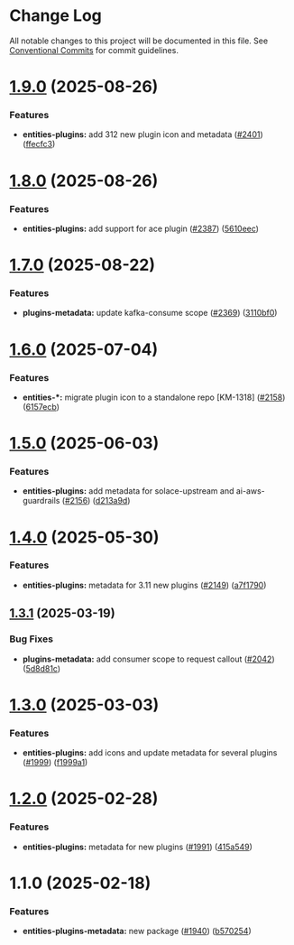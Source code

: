 # Change Log

All notable changes to this project will be documented in this file.
See [Conventional Commits](https://conventionalcommits.org) for commit guidelines.

# [1.9.0](https://github.com/Kong/public-ui-components/compare/@kong-ui-public/entities-plugins-metadata@1.8.0...@kong-ui-public/entities-plugins-metadata@1.9.0) (2025-08-26)


### Features

* **entities-plugins:** add 312 new plugin icon and metadata ([#2401](https://github.com/Kong/public-ui-components/issues/2401)) ([ffecfc3](https://github.com/Kong/public-ui-components/commit/ffecfc3db71a6b79d017912c02194e11fb9b9ef4))





# [1.8.0](https://github.com/Kong/public-ui-components/compare/@kong-ui-public/entities-plugins-metadata@1.7.0...@kong-ui-public/entities-plugins-metadata@1.8.0) (2025-08-26)


### Features

* **entities-plugins:** add support for ace plugin ([#2387](https://github.com/Kong/public-ui-components/issues/2387)) ([5610eec](https://github.com/Kong/public-ui-components/commit/5610eec4935ecf998c8f94fc4316dcc35ae104df))





# [1.7.0](https://github.com/Kong/public-ui-components/compare/@kong-ui-public/entities-plugins-metadata@1.6.0...@kong-ui-public/entities-plugins-metadata@1.7.0) (2025-08-22)


### Features

* **plugins-metadata:** update kafka-consume scope ([#2369](https://github.com/Kong/public-ui-components/issues/2369)) ([3110bf0](https://github.com/Kong/public-ui-components/commit/3110bf005481be1001ff1d2e0993e7e9458f91e8))





# [1.6.0](https://github.com/Kong/public-ui-components/compare/@kong-ui-public/entities-plugins-metadata@1.5.0...@kong-ui-public/entities-plugins-metadata@1.6.0) (2025-07-04)


### Features

* **entities-*:** migrate plugin icon to a standalone repo [KM-1318] ([#2158](https://github.com/Kong/public-ui-components/issues/2158)) ([6157ecb](https://github.com/Kong/public-ui-components/commit/6157ecb1bb7e779193f43fe1265ba466d601e034))





# [1.5.0](https://github.com/Kong/public-ui-components/compare/@kong-ui-public/entities-plugins-metadata@1.4.0...@kong-ui-public/entities-plugins-metadata@1.5.0) (2025-06-03)


### Features

* **entities-plugins:** add metadata for solace-upstream and ai-aws-guardrails ([#2156](https://github.com/Kong/public-ui-components/issues/2156)) ([d213a9d](https://github.com/Kong/public-ui-components/commit/d213a9de043b19fdde35b6caf8d958673b32d797))





# [1.4.0](https://github.com/Kong/public-ui-components/compare/@kong-ui-public/entities-plugins-metadata@1.3.1...@kong-ui-public/entities-plugins-metadata@1.4.0) (2025-05-30)


### Features

* **entities-plugins:** metadata for 3.11 new plugins  ([#2149](https://github.com/Kong/public-ui-components/issues/2149)) ([a7f1790](https://github.com/Kong/public-ui-components/commit/a7f1790398a0cd549f8f2a1a86b5acd8fce5ff3a))





## [1.3.1](https://github.com/Kong/public-ui-components/compare/@kong-ui-public/entities-plugins-metadata@1.3.0...@kong-ui-public/entities-plugins-metadata@1.3.1) (2025-03-19)


### Bug Fixes

* **plugins-metadata:** add consumer scope to request callout ([#2042](https://github.com/Kong/public-ui-components/issues/2042)) ([5d8d81c](https://github.com/Kong/public-ui-components/commit/5d8d81c0aa53317a3a5838d7dbdbe59f72f19aa9))





# [1.3.0](https://github.com/Kong/public-ui-components/compare/@kong-ui-public/entities-plugins-metadata@1.2.0...@kong-ui-public/entities-plugins-metadata@1.3.0) (2025-03-03)


### Features

* **entities-plugins:** add icons and update metadata for several plugins ([#1999](https://github.com/Kong/public-ui-components/issues/1999)) ([f1999a1](https://github.com/Kong/public-ui-components/commit/f1999a1d2cd84bd29cf4883de71de9be9bf3375b))





# [1.2.0](https://github.com/Kong/public-ui-components/compare/@kong-ui-public/entities-plugins-metadata@1.1.0...@kong-ui-public/entities-plugins-metadata@1.2.0) (2025-02-28)


### Features

* **entities-plugins:** metadata for new plugins ([#1991](https://github.com/Kong/public-ui-components/issues/1991)) ([415a549](https://github.com/Kong/public-ui-components/commit/415a549d5214698f087e25304d0511200d7e0916))





# 1.1.0 (2025-02-18)


### Features

* **entities-plugins-metadata:** new package ([#1940](https://github.com/Kong/public-ui-components/issues/1940)) ([b570254](https://github.com/Kong/public-ui-components/commit/b570254f053c37a96557833df2abd24c11bc0317))

